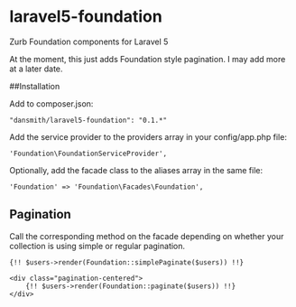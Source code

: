# laravel5-foundation
Zurb Foundation components for Laravel 5

At the moment, this just adds Foundation style pagination. I may add more at a later date.

##Installation

Add to composer.json:

`"dansmith/laravel5-foundation": "0.1.*"`

Add the service provider to the providers array in your config/app.php file:

`'Foundation\FoundationServiceProvider',`

Optionally, add the facade class to the aliases array in the same file:

`'Foundation' => 'Foundation\Facades\Foundation',`

## Pagination

Call the corresponding method on the facade depending on whether your collection is using simple or regular pagination.

```
{!! $users->render(Foundation::simplePaginate($users)) !!}
```

```
<div class="pagination-centered">
    {!! $users->render(Foundation::paginate($users)) !!}
</div>
```


